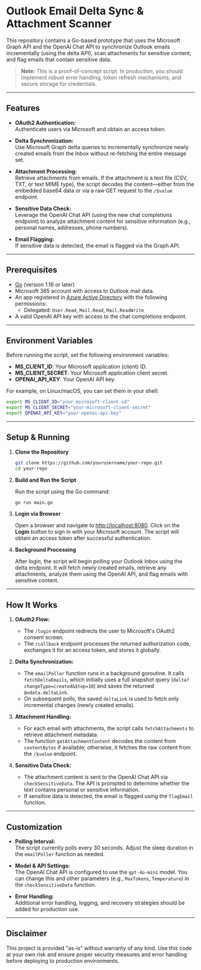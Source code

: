 # Outlook Email Delta Sync & Attachment Scanner

This repository contains a Go-based prototype that uses the Microsoft Graph API and the OpenAI Chat API to synchronize Outlook emails incrementally (using the delta API), scan attachments for sensitive content, and flag emails that contain sensitive data.

> **Note:** This is a proof-of-concept script. In production, you should implement robust error handling, token refresh mechanisms, and secure storage for credentials.

---

## Features

- **OAuth2 Authentication:**  
  Authenticate users via Microsoft and obtain an access token.

- **Delta Synchronization:**  
  Use Microsoft Graph delta queries to incrementally synchronize newly created emails from the Inbox without re-fetching the entire message set.

- **Attachment Processing:**  
  Retrieve attachments from emails. If the attachment is a text file (CSV, TXT, or text MIME type), the script decodes the content—either from the embedded base64 data or via a raw GET request to the `/$value` endpoint.

- **Sensitive Data Check:**  
  Leverage the OpenAI Chat API (using the new chat completions endpoint) to analyze attachment content for sensitive information (e.g., personal names, addresses, phone numbers).

- **Email Flagging:**  
  If sensitive data is detected, the email is flagged via the Graph API.

---

## Prerequisites

- [Go](https://golang.org/dl/) (version 1.16 or later)
- Microsoft 365 account with access to Outlook mail data.
- An app registered in [Azure Active Directory](https://portal.azure.com) with the following permissions:
  - Delegated: `User.Read`, `Mail.Read`, `Mail.ReadWrite`
- A valid OpenAI API key with access to the chat completions endpoint.

---

## Environment Variables

Before running the script, set the following environment variables:

- **MS_CLIENT_ID**: Your Microsoft application (client) ID.
- **MS_CLIENT_SECRET**: Your Microsoft application client secret.
- **OPENAI_API_KEY**: Your OpenAI API key.

For example, on Linux/macOS, you can set them in your shell:

```bash
export MS_CLIENT_ID="your-microsoft-client-id"
export MS_CLIENT_SECRET="your-microsoft-client-secret"
export OPENAI_API_KEY="your-openai-api-key"
```

---

## Setup & Running

1. **Clone the Repository**

   ```bash
   git clone https://github.com/yourusername/your-repo.git
   cd your-repo
   ```

2. **Build and Run the Script**

   Run the script using the Go command:

   ```bash
   go run main.go
   ```

3. **Login via Browser**

   Open a browser and navigate to [http://localhost:8080](http://localhost:8080). Click on the **Login** button to sign in with your Microsoft account. The script will obtain an access token after successful authentication.

4. **Background Processing**

   After login, the script will begin polling your Outlook Inbox using the delta endpoint. It will fetch newly created emails, retrieve any attachments, analyze them using the OpenAI API, and flag emails with sensitive content.

---

## How It Works

1. **OAuth2 Flow:**
   - The `/login` endpoint redirects the user to Microsoft's OAuth2 consent screen.
   - The `/callback` endpoint processes the returned authorization code, exchanges it for an access token, and stores it globally.

2. **Delta Synchronization:**
   - The `emailPoller` function runs in a background goroutine. It calls `fetchDeltaEmails`, which initially uses a full snapshot query (`delta?changeType=created&$top=10`) and saves the returned `@odata.deltaLink`.
   - On subsequent polls, the saved `deltaLink` is used to fetch only incremental changes (newly created emails).

3. **Attachment Handling:**
   - For each email with attachments, the script calls `fetchAttachments` to retrieve attachment metadata.
   - The function `getAttachmentContent` decodes the content from `contentBytes` if available; otherwise, it fetches the raw content from the `/$value` endpoint.

4. **Sensitive Data Check:**
   - The attachment content is sent to the OpenAI Chat API via `checkSensitiveData`. The API is prompted to determine whether the text contains personal or sensitive information.
   - If sensitive data is detected, the email is flagged using the `flagEmail` function.

---

## Customization

- **Polling Interval:**  
  The script currently polls every 30 seconds. Adjust the sleep duration in the `emailPoller` function as needed.

- **Model & API Settings:**  
  The OpenAI Chat API is configured to use the `gpt-4o-mini` model. You can change this and other parameters (e.g., `MaxTokens`, `Temperature`) in the `checkSensitiveData` function.

- **Error Handling:**  
  Additional error handling, logging, and recovery strategies should be added for production use.

---

## Disclaimer

This project is provided "as-is" without warranty of any kind. Use this code at your own risk and ensure proper security measures and error handling before deploying to production environments.

